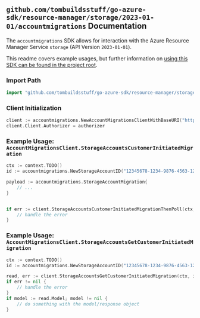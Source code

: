 
## `github.com/tombuildsstuff/go-azure-sdk/resource-manager/storage/2023-01-01/accountmigrations` Documentation

The `accountmigrations` SDK allows for interaction with the Azure Resource Manager Service `storage` (API Version `2023-01-01`).

This readme covers example usages, but further information on [using this SDK can be found in the project root](https://github.com/tombuildsstuff/go-azure-sdk/tree/main/docs).

### Import Path

```go
import "github.com/tombuildsstuff/go-azure-sdk/resource-manager/storage/2023-01-01/accountmigrations"
```


### Client Initialization

```go
client := accountmigrations.NewAccountMigrationsClientWithBaseURI("https://management.azure.com")
client.Client.Authorizer = authorizer
```


### Example Usage: `AccountMigrationsClient.StorageAccountsCustomerInitiatedMigration`

```go
ctx := context.TODO()
id := accountmigrations.NewStorageAccountID("12345678-1234-9876-4563-123456789012", "example-resource-group", "storageAccountValue")

payload := accountmigrations.StorageAccountMigration{
	// ...
}


if err := client.StorageAccountsCustomerInitiatedMigrationThenPoll(ctx, id, payload); err != nil {
	// handle the error
}
```


### Example Usage: `AccountMigrationsClient.StorageAccountsGetCustomerInitiatedMigration`

```go
ctx := context.TODO()
id := accountmigrations.NewStorageAccountID("12345678-1234-9876-4563-123456789012", "example-resource-group", "storageAccountValue")

read, err := client.StorageAccountsGetCustomerInitiatedMigration(ctx, id)
if err != nil {
	// handle the error
}
if model := read.Model; model != nil {
	// do something with the model/response object
}
```
